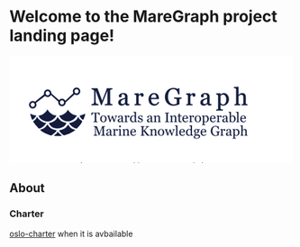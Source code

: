 # Welcome to the MareGraph project landing page!
![MG](https://github.com/MareGraph-EU/maregraph-eu.github.io/blob/main/img/maregraph-horizontal.png)

## About


### Charter
[oslo-charter](/files/Charter_Maregraph_OSLO.pdf) when it is avbailable




